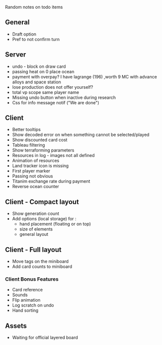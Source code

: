 Random notes on todo items

## General

* Draft option
* Pref to not confirm turn

## Server

* undo - block on draw card
* passing heat on 0 place ocean
* payment with overpay? I have lagrange (196) ,worth 9 MC  with advance alloys and space station
* lose production does not offer yourself?
* total vp scope same player name
* Missing undo button when inactive during research
* Css for info message notif ("We are done")

## Client

* Better tooltips
* Show decoded error on when something cannot be selected/played
* Show discounted card cost
* Tableau filtering
* Show terraforming parameters
* Resources in log - images not all defined
* Animation of resources
* Land tracker icon is missing
* First player marker
* Passing not obvious
* Titanim exchange rate during payment
* Reverse ocean counter

## Client - Compact layout
* Show generation count 
* Add options (local storage) for :
  * hand placement (floating or on top)
  * size of elements
  * general layout

## Client - Full layout
* Move tags on the miniboard
* Add card counts to miniboard


### Client Bonus Features

* Card reference
* Sounds
* Flip animation
* Log scratch on undo
* Hand sorting

## Assets

* Waiting for official layered board